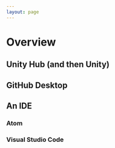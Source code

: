 ```yaml
---
layout: page
---
```


# Overview

<!-- img class="overview-image" src="" -->

## Unity Hub (and then Unity)

## GitHub Desktop

## An IDE

### Atom

### Visual Studio Code

<!-- Pull in repostitory-scope variables from _data/page.yml -->
